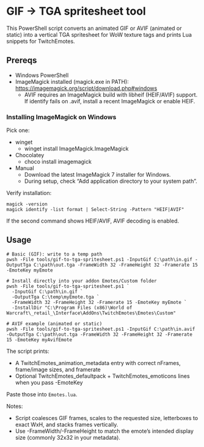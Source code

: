 # GIF -> TGA spritesheet tool

This PowerShell script converts an animated GIF or AVIF (animated or static) into a vertical TGA spritesheet for WoW texture tags and prints Lua snippets for TwitchEmotes.

## Prereqs
- Windows PowerShell
- ImageMagick installed (magick.exe in PATH): https://imagemagick.org/script/download.php#windows
  - AVIF requires an ImageMagick build with libheif (HEIF/AVIF) support. If identify fails on .avif, install a recent ImageMagick or enable HEIF.

### Installing ImageMagick on Windows
Pick one:
- winget
  - winget install ImageMagick.ImageMagick
- Chocolatey
  - choco install imagemagick
- Manual
  - Download the latest ImageMagick 7 installer for Windows.
  - During setup, check “Add application directory to your system path”.

Verify installation:
```
magick -version
magick identify -list format | Select-String -Pattern "HEIF|AVIF"
```
If the second command shows HEIF/AVIF, AVIF decoding is enabled.

## Usage
```
# Basic (GIF): write to a temp path
pwsh -File tools/gif-to-tga-spritesheet.ps1 -InputGif C:\path\in.gif -OutputTga C:\path\out.tga -FrameWidth 32 -FrameHeight 32 -Framerate 15 -EmoteKey myEmote

# Install directly into your addon Emotes/Custom folder
pwsh -File tools/gif-to-tga-spritesheet.ps1 `
  -InputGif C:\path\in.gif `
  -OutputTga C:\temp\myEmote.tga `
  -FrameWidth 32 -FrameHeight 32 -Framerate 15 -EmoteKey myEmote `
  -InstallDir "C:\Program Files (x86)\World of Warcraft\_retail_\Interface\AddOns\TwitchEmotes\Emotes\Custom"

# AVIF example (animated or static)
pwsh -File tools/gif-to-tga-spritesheet.ps1 -InputGif C:\path\in.avif -OutputTga C:\path\out.tga -FrameWidth 32 -FrameHeight 32 -Framerate 15 -EmoteKey myAvifEmote
```

The script prints:
- A TwitchEmotes_animation_metadata entry with correct nFrames, frame/image sizes, and framerate
- Optional TwitchEmotes_defaultpack + TwitchEmotes_emoticons lines when you pass -EmoteKey

Paste those into `Emotes.lua`.

Notes:
- Script coalesces GIF frames, scales to the requested size, letterboxes to exact WxH, and stacks frames vertically.
- Use -FrameWidth/-FrameHeight to match the emote’s intended display size (commonly 32x32 in your metadata).
